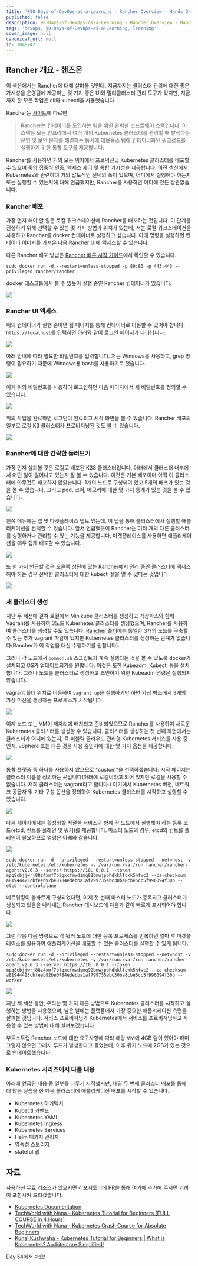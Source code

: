 ```yaml
---
title: '#90-Days-of-DevOps-as-a-Learning - Rancher Overview - Hands On - Day 53'
published: false
description: 90-Days-of-DevOps-as-a-Learning - Rancher Overview - Hands On
tags: 'devops, 90-Days-of-DevOps-as-a-Learning, learning'
cover_image: null
canonical_url: null
id: 1048742
---
```


## Rancher 개요 - 핸즈온

이 섹션에서는 Rancher에 대해 살펴볼 것인데, 지금까지는 클러스터 관리에 대한 좋은 가시성을 운영팀에 제공하는 몇 가지 좋은 UI와 멀티클러스터 관리 도구가 있지만, 지금까지 한 모든 작업은 cli와 kubectl을 사용했습니다.

Rancher는 [사이트](https://rancher.com/)에 따르면

> Rancher는 컨테이너를 도입하는 팀을 위한 완벽한 소프트웨어 스택입니다. 이 스택은 모든 인프라에서 여러 개의 Kubernetes 클러스터를 관리할 때 발생하는 운영 및 보안 문제를 해결하는 동시에 데브옵스 팀에 컨테이너화된 워크로드를 실행하기 위한 통합 도구를 제공합니다.

Rancher를 사용하면 거의 모든 위치에서 프로덕션급 Kubernetes 클러스터를 배포할 수 있으며 중앙 집중식 인증, 액세스 제어 및 통합 가시성을 제공합니다. 이전 섹션에서 Kubernetes와 관련하여 거의 압도적인 선택의 폭이 있으며, 어디에서 실행해야 하는지 또는 실행할 수 있는지에 대해 언급했지만, Rancher를 사용하면 어디에 있든 상관없습니다.

### Rancher 배포

가장 먼저 해야 할 일은 로컬 워크스테이션에 Rancher를 배포하는 것입니다. 이 단계를 진행하기 위해 선택할 수 있는 몇 가지 방법과 위치가 있는데, 저는 로컬 워크스테이션을 사용하고 Rancher를 docker 컨테이너로 실행하고 싶습니다. 아래 명령을 실행하면 컨테이너 이미지를 가져온 다음 Rancher UI에 액세스할 수 있습니다.

다른 Rancher 배포 방법은 [Rancher 빠른 시작 가이드](https://rancher.com/docs/rancher/v2.6/en/quick-start-guide/deployment/)에서 확인할 수 있습니다.

`sudo docker run -d --restart=unless-stopped -p 80:80 -p 443:443 --privileged rancher/rancher`

docker 데스크톱에서 볼 수 있듯이 실행 중인 Rancher 컨테이너가 있습니다.

![](/2022/Days/Images/Day53_Kubernetes1.png)

### Rancher UI 액세스

위의 컨테이너가 실행 중이면 웹 페이지를 통해 컨테이너로 이동할 수 있어야 합니다. `https://localhost`를 입력하면 아래와 같이 로그인 페이지가 나타납니다.

![](/2022/Days/Images/Day53_Kubernetes2.png)

아래 안내에 따라 필요한 비밀번호를 입력합니다. 저는 Windows를 사용하고, grep 명령이 필요하기 때문에 Windows용 bash를 사용하기로 했습니다.

![](/2022/Days/Images/Day53_Kubernetes3.png)

이제 위의 비밀번호를 사용하여 로그인하면 다음 페이지에서 새 비밀번호를 정의할 수 있습니다.

![](/2022/Days/Images/Day53_Kubernetes4.png)

위의 작업을 완료하면 로그인이 완료되고 시작 화면을 볼 수 있습니다. Rancher 배포의 일부로 로컬 K3 클러스터가 프로비저닝된 것도 볼 수 있습니다.

![](/2022/Days/Images/Day53_Kubernetes5.png)

### Rancher에 대한 간략한 둘러보기

가장 먼저 살펴볼 것은 로컬로 배포된 K3S 클러스터입니다. 아래에서 클러스터 내부에서 어떤 일이 일어나고 있는지 잘 볼 수 있습니다. 이것은 기본 배포이며 아직 이 클러스터에 아무것도 배포하지 않았습니다. 1개의 노드로 구성되어 있고 5개의 배포가 있는 것을 볼 수 있습니다. 그리고 pod, 코어, 메모리에 대한 몇 가지 통계가 있는 것을 볼 수 있습니다.

![](/2022/Days/Images/Day53_Kubernetes6.png)

왼쪽 메뉴에는 앱 및 마켓플레이스 탭도 있는데, 이 탭을 통해 클러스터에서 실행할 애플리케이션을 선택할 수 있습니다. 앞서 언급했듯이 Rancher는 여러 개의 다른 클러스터를 실행하거나 관리할 수 있는 기능을 제공합니다. 마켓플레이스를 사용하면 애플리케이션을 매우 쉽게 배포할 수 있습니다.

![](/2022/Days/Images/Day53_Kubernetes7.png)

또 한 가지 언급할 것은 오른쪽 상단에 있는 Rancher에서 관리 중인 클러스터에 액세스해야 하는 경우 선택한 클러스터에 대한 kubectl 셸을 열 수 있다는 것입니다.

![](/2022/Days/Images/Day53_Kubernetes8.png)

### 새 클러스터 생성

지난 두 세션에 걸쳐 로컬에서 Minikube 클러스터를 생성하고 가상박스와 함께 Vagrant를 사용하여 3노드 Kubernetes 클러스터를 생성했으며, Rancher를 사용하여 클러스터를 생성할 수도 있습니다. [Rancher 폴더](/2022/Days/Kubernetes/Rancher)에는 동일한 3개의 노드를 구축할 수 있는 추가 vagrant 파일이 있지만 Kubernetes 클러스터를 생성하는 단계가 없습니다(Rancher가 이 작업을 대신 수행하기를 원합니다).

그러나 각 노드에서 `common.sh` 스크립트가 계속 실행되는 것을 볼 수 있도록 docker가 설치되고 OS가 업데이트되기를 원합니다. 이것은 또한 Kubeadm, Kubectl 등을 설치합니다. 그러나 노드를 클러스터로 생성하고 조인하기 위한 Kubeadm 명령은 실행되지 않습니다.

vagrant 폴더 위치로 이동하여 `vagrant up`을 실행하기만 하면 가상 박스에서 3개의 가상 머신을 생성하는 프로세스가 시작됩니다.

![](/2022/Days/Images/Day53_Kubernetes9.png)

이제 노드 또는 VM이 제자리에 배치되고 준비되었으므로 Rancher를 사용하여 새로운 Kubernetes 클러스터를 생성할 수 있습니다. 클러스터를 생성하는 첫 번째 화면에서는 클러스터가 어디에 있는지, 즉 퍼블릭 클라우드 관리형 Kubernetes 서비스를 사용 중인지, vSphere 또는 다른 것을 사용 중인지에 대한 몇 가지 옵션을 제공합니다.

![](/2022/Days/Images/Day53_Kubernetes10.png)

통합 플랫폼 중 하나를 사용하지 않으므로 "custom"을 선택하겠습니다. 시작 페이지는 클러스터 이름을 정의하는 곳입니다(아래에 로컬이라고 되어 있지만 로컬을 사용할 수 없습니다. 저희 클러스터는 vagrant라고 합니다.) 여기에서 Kubernetes 버전, 네트워크 공급자 및 기타 구성 옵션을 정의하여 Kubernetes 클러스터를 시작하고 실행할 수 있습니다.

![](/2022/Days/Images/Day53_Kubernetes11.png)

다음 페이지에서는 활성화할 적절한 서비스와 함께 각 노드에서 실행해야 하는 등록 코드(etcd, 컨트롤 플레인 및 워커)를 제공합니다. 마스터 노드의 경우, etcd와 컨트롤 플레인이 필요하므로 명령은 아래와 같습니다.

![](/2022/Days/Images/Day53_Kubernetes12.png)

```
sudo docker run -d --privileged --restart=unless-stopped --net=host -v /etc/kubernetes:/etc/kubernetes -v /var/run:/var/run rancher/rancher-agent:v2.6.3 --server https://10. 0.0.1 --token mpq8cbjjwrj88z4xmf7blqxcfmwdsmq92bmwjpphdkklfckk5hfwc2 --ca-checksum a81944423cbfeeb92be0784edebba1af799735ebc30ba8cbe5cc5f996094f30b --etcd --controlplane
```

네트워킹이 올바르게 구성되었다면, 이제 첫 번째 마스터 노드가 등록되고 클러스터가 생성되고 있음을 나타내는 Rancher 대시보드에 다음과 같이 빠르게 표시되어야 합니다.

![](/2022/Days/Images/Day53_Kubernetes13.png)

그런 다음 다음 명령으로 각 워커 노드에 대한 등록 프로세스를 반복하면 얼마 후 마켓플레이스를 활용하여 애플리케이션을 배포할 수 있는 클러스터를 실행할 수 있게 됩니다.

```
sudo docker run -d --privileged --restart=unless-stopped --net=host -v /etc/kubernetes:/etc/kubernetes -v /var/run:/var/run rancher/rancher-agent:v2.6.3 --server https://10. 0.0.1 --token mpq8cbjjwrj88z4xmf7blqxcfmwdsmq92bmwjpphdkklfckk5hfwc2 --ca-checksum a81944423cbfeeb92be0784edebba1af799735ebc30ba8cbe5cc5f996094f30b --worker
```

![](/2022/Days/Images/Day53_Kubernetes14.png)

지난 세 세션 동안, 우리는 몇 가지 다른 방법으로 Kubernetes 클러스터를 시작하고 실행하는 방법을 사용했으며, 남은 날에는 플랫폼에서 가장 중요한 애플리케이션 측면을 살펴볼 것입니다. 서비스 프로비저닝과 Kubernetes에서 서비스를 프로비저닝하고 사용할 수 있는 방법에 대해 살펴보겠습니다.

부트스트랩 Rancher 노드에 대한 요구사항에 따라 해당 VM에 4GB 램이 있어야 하며 그렇지 않으면 크래시 루프가 발생한다고 들었는데, 이후 워커 노드에 2GB가 있는 것으로 업데이트했습니다.

### Kubernetes 시리즈에서 다룰 내용

아래에 언급된 내용 중 일부를 다루기 시작했지만, 내일 두 번째 클러스터 배포를 통해 더 많은 실습을 한 다음 클러스터에 애플리케이션 배포를 시작할 수 있습니다.

- Kubernetes 아키텍처
- Kubectl 커맨드
- Kubernetes YAML
- Kubernetes Ingress
- Kubernetes Services
- Helm 패키지 관리자
- 영속성 스토리지
- stateful 앱

## 자료

사용하신 무료 리소스가 있으시면 리포지토리에 PR을 통해 여기에 추가해 주시면 기꺼이 포함시켜 드리겠습니다.

- [Kubernetes Documentation](https://kubernetes.io/docs/home/)
- [TechWorld with Nana - Kubernetes Tutorial for Beginners [FULL COURSE in 4 Hours]](https://www.youtube.com/watch?v=X48VuDVv0do)
- [TechWorld with Nana - Kubernetes Crash Course for Absolute Beginners](https://www.youtube.com/watch?v=s_o8dwzRlu4)
- [Kunal Kushwaha - Kubernetes Tutorial for Beginners | What is Kubernetes? Architecture Simplified!](https://www.youtube.com/watch?v=KVBON1lA9N8)

[Day 54](day54.md)에서 봐요!

